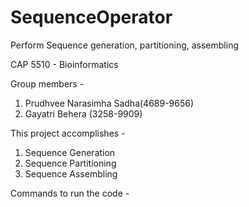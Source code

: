 # SequenceOperator
Perform Sequence generation, partitioning, assembling

CAP 5510 - Bioinformatics

Group members - 

1. Prudhvee Narasimha Sadha(4689-9656)
2. Gayatri Behera (3258-9909)


This project accomplishes -
1. Sequence Generation
2. Sequence Partitioning
3. Sequence Assembling

Commands to run the code -